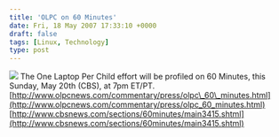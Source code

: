 ```yaml
---
title: 'OLPC on 60 Minutes'
date: Fri, 18 May 2007 17:33:10 +0000
draft: false
tags: [Linux, Technology]
type: post
---
```


![](http://www.olpcnews.com/images/60-minutes.jpg) The One Laptop Per Child effort will be profiled on 60 Minutes, this Sunday, May 20th (CBS), at 7pm ET/PT. [http://www.olpcnews.com/commentary/press/olpc\_60\_minutes.html](http://www.olpcnews.com/commentary/press/olpc_60_minutes.html) [http://www.cbsnews.com/sections/60minutes/main3415.shtml](http://www.cbsnews.com/sections/60minutes/main3415.shtml)